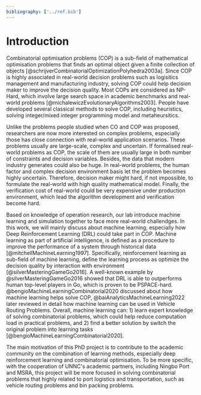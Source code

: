 ```yaml
---
bibliography: ['../ref.bib']
---
```


Introduction
=====

Combinatorial optimisation problems (COP) is a sub-field of mathematical
optimisation problems that finds an optimal object given a finite collection of
objects [@schrijverCombinatorialOptimizationPolyhedra2003a]. Since COP is
highly associated in real-world decision problems such as logisitics management
and manufacturing industry, solving COP could help decision maker to improve the
decision quality. Most COPs are considered as NP-Hard, which involve large
search space in academic benchmarks and real-world problems
[@michalewiczEvolutionaryAlgorithms2003]. People have developed several
classical methods to solve COP, including heuristics, solving integer/mixed
integer programming model and metaheursitics. 

Unlike the problems people studied when CO and COP was proposed, researchers are
now more interested on complex problems, especially those has close connection
with real-world application scenarios. These problems usually are large-scale,
complex and uncertain. If formalised real-world problems as COP, the scale of
them are usually large in both number of constraints and decision variables.
Besides, the data that modern industry generates could also be huge. In
real-world problems, the human factor and complex decision environment basis let
the problem becomes highly uncertain. Therefore, decision maker might hard, if
not impossible, to formulate the real-world with high quality mathematical
model. Finally, the verification cost of real-world could be very expensive
under production environment, which lead the algorithm development and
verification become hard. 

Based on knowledge of operation research, our lab introduce machine learning and
simulation together to face more real-world challendges. In this work, we will
mainly discuss about machine learning, especially how Deep Reinforcement
Learning (DRL) could take part in COP. Machine learning as part of artificial
intelligence, is defined as a procedure to improve the performance of a system
through historical data [@mitchellMachineLearning1997]. Specifically,
reinforcement learning as sub-field of machine learning, define the learning
process as optimize the decision quality by interaction with environment
[@silverMasteringGameGo2016]. A well-known example by @silverMasteringGameGo2016 showed that DRL is able to
outperforms human top-level players in Go, which is proven to be
PSPACE-hard. @bengioMachineLearningCombinatorial2020
discussed about how machine learning helps solve COP, @baiAnalyticsMachineLearning2022
later reviewed in detail how machine learning can be used in Vehicle Routing
Problems. Overall, machine learning can: 1) learn expert knowledge of solving
combinatorial problems, which could help reduce computation load in practical
problems, and 2) find a better solution by switch the original problem into
learning tasks [@bengioMachineLearningCombinatorial2020]. 

The main motivation of this PhD project is to contribute to the academic
community on the combination of learning methods, especially deep reinforcement
learning and combinatorial optimisation. To be more specific, with the
cooperation of UNNC's academic partners, including Ningbo Port and MSRA, this
project will be more focused in solving combinatorial problems that highly
related to port logistics and transportation, such as vehicle routing problems
and bin packing problems. 